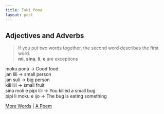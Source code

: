 ```yaml
---
title: Toki Pona
layout: post
---
```


## Adjectives and Adverbs

>If you put two words together, the second word describes the first word.  
>**mi**, **sina**, **li**, **e** are exceptions

moku pona -> Good food  
jan lili -> small person  
jan suli -> big person  
kili lili -> small fruit  
sina moli e pipi lili -> You killed a small bug  
pipi li moku e ijo -> The bug is eating something  

[More Words](05MoreWords.md) | [A Poem](07aPoem.md)